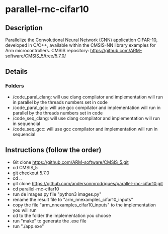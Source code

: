 # parallel-rnc-cifar10

## Description

Parallelize the Convolutional Neural Network (CNN) application CIFAR-10, developed in C/C++, available within the CMSIS-NN library examples for Arm microcontrollers. CMSIS repository: https://github.com/ARM-software/CMSIS_5/tree/5.7.0/

## Details

### Folders

- /code_paral_clang: will use clang compilator and implementation will run in parallel by the threads numbers set in code
- /code_paral_gcc: will use gcc compilator and implementation will run in parallel by the threads numbers set in code
- /code_seq_clang: will use clang compilator and implementation will run in sequencial
- /code_seq_gcc: will use gcc compilator and implementation will run in sequencial

## Instructions (follow the order)

- Git clone https://github.com/ARM-software/CMSIS_5.git
- cd CMSIS_5
- git checkout 5.7.0
- cd ..
- git clone https://github.com/andersonmrodrigues/parallel-rnc-cifar10.git
- cd parallel-rnc-cifar10
- run de images.py file "python3 images.py"
- rename the result file to "arm_nnexamples_cifar10_inputs"
- copy the file "arm_nnexamples_cifar10_inputs" to the implementation you will run
- cd to the folder the implementation you choose
- run "make" to generate the .exe file
- run "./app.exe"
